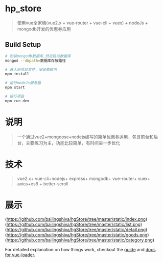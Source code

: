 # hp_store

> 使用vue全家桶(vue2.x + vue-router + vue-cli + vuex) + nodeJs + mongodb开发的优惠券应用

## Build Setup

``` bash
# 安装mongodb数据库,然后启动数据库
mongod --dbpath=数据库存放路径

# 进入到项目文件，安装依赖包
npm install

# 运行nodeJs服务器
npm start

# 运行项目
npm run dev
```
# 说明

> 一个通过vue2+mongoose+nodejs编写的简单优惠券运用，包含前台和后台，主要练习为主，功能比较简单，有时间进一步优化

# 技术

> vue2.x+ vue-cli+nodejs+ express+ mongodb+ vue-router+ vuex+ axios+es6 + better-scroll

# 展示
(https://github.com/bailingshiva/hgStore/tree/master/static/index.png)
(https://github.com/bailingshiva/hgStore/tree/master/static/list.png)
(https://github.com/bailingshiva/hgStore/tree/master/static/detail.png)
(https://github.com/bailingshiva/hgStore/tree/master/static/goods.png)
(https://github.com/bailingshiva/hgStore/tree/master/static/category.png)

For detailed explanation on how things work, checkout the [guide](http://vuejs-templates.github.io/webpack/) and [docs for vue-loader](http://vuejs.github.io/vue-loader).
